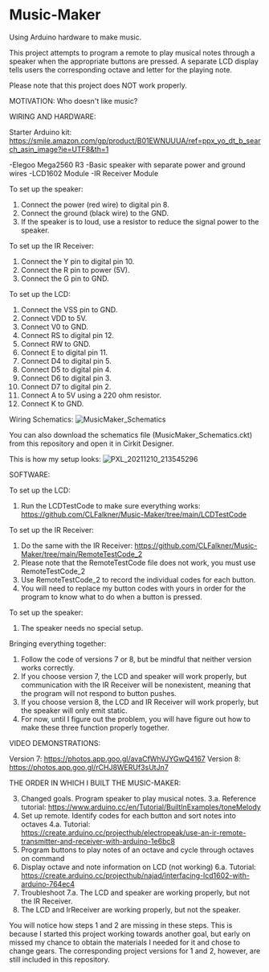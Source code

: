 # Music-Maker
Using Arduino hardware to make music.

This project attempts to program a remote to play musical notes through a speaker when the appropriate buttons are pressed. 
A separate LCD display tells users the corresponding octave and letter for the playing note.

Please note that this project does NOT work properly.

MOTIVATION:
Who doesn't like music?

WIRING AND HARDWARE:

Starter Arduino kit: https://smile.amazon.com/gp/product/B01EWNUUUA/ref=ppx_yo_dt_b_search_asin_image?ie=UTF8&th=1

-Elegoo Mega2560 R3
-Basic speaker with separate power and ground wires
-LCD1602 Module
-IR Receiver Module

To set up the speaker:
1. Connect the power (red wire) to digital pin 8.
2. Connect the ground (black wire) to the GND.
3. If the speaker is to loud, use a resistor to reduce the signal power to the speaker.

To set up the IR Receiver:
1. Connect the Y pin to digital pin 10.
2. Connect the R pin to power (5V).
3. Connect the G pin to GND.

To set up the LCD:
1. Connect the VSS pin to GND.
2. Connect VDD to 5V.
3. Connect V0 to GND.
4. Connect RS to digital pin 12.
5. Connect RW to GND.
6. Connect E to digital pin 11.
7. Connect D4 to digital pin 5.
8. Connect D5 to digital pin 4.
9. Connect D6 to digital pin 3.
10. Connect D7 to digital pin 2.
11. Connect A to 5V using a 220 ohm resistor.
12. Connect K to GND.

Wiring Schematics:
![MusicMaker_Schematics](https://user-images.githubusercontent.com/47128769/145889778-24cbebcd-3444-4975-9348-0806b915cb0e.png)

You can also download the schematics file (MusicMaker_Schematics.ckt) from this repository and open it in Cirkit Designer.

This is how my setup looks:
![PXL_20211210_213545296](https://user-images.githubusercontent.com/47128769/145646316-bb03a7a0-7719-4a37-a8e4-f88894c86b58.jpg)


SOFTWARE:

To set up the LCD:
1. Run the LCDTestCode to make sure everything works: https://github.com/CLFalkner/Music-Maker/tree/main/LCDTestCode

To set up the IR Receiver:
1. Do the same with the IR Receiver: https://github.com/CLFalkner/Music-Maker/tree/main/RemoteTestCode_2
2. Please note that the RemoteTestCode file does not work, you must use RemoteTestCode_2
3. Use RemoteTestCode_2 to record the individual codes for each button.
4. You will need to replace my button codes with yours in order for the program to know what to do when a button is pressed.

To set up the speaker:
1. The speaker needs no special setup.

Bringing everything together:
1. Follow the code of versions 7 or 8, but be mindful that neither version works correctly.
2. If you choose version 7, the LCD and speaker will work properly, but communication with the IR Receiver will be nonexistent,
    meaning that the program will not respond to button pushes.
3. If you choose version 8, the LCD and IR Receiver will work properly, but the speaker will only emit static.
4. For now, until I figure out the problem, you will have figure out how to make these three function properly together.

VIDEO DEMONSTRATIONS:

Version 7: https://photos.app.goo.gl/avaCfWhVJYGwQ4167
Version 8: https://photos.app.goo.gl/rCHJ8WERUf3sUtJn7

THE ORDER IN WHICH I BUILT THE MUSIC-MAKER:

3. Changed goals. Program speaker to play musical notes.
3.a. Reference tutorial: https://www.arduino.cc/en/Tutorial/BuiltInExamples/toneMelody
4. Set up remote. Identify codes for each button and sort notes into octaves
4.a. Tutorial: https://create.arduino.cc/projecthub/electropeak/use-an-ir-remote-transmitter-and-receiver-with-arduino-1e6bc8
5. Program buttons to play notes of an octave and cycle through octaves on command
6. Display octave and note information on LCD (not working)
6.a. Tutorial: https://create.arduino.cc/projecthub/najad/interfacing-lcd1602-with-arduino-764ec4
7. Troubleshoot
7.a. The LCD and speaker are working properly, but not the IR Receiver.
8. The LCD and IrReceiver are working properly, but not the speaker.

You will notice how steps 1 and 2 are missing in these steps. This is because I started this project working
towards another goal, but early on missed my chance to obtain the materials I needed for it and chose to change gears.
The corresponding project versions for 1 and 2, however, are still included in this repository.
